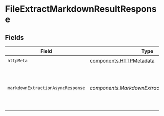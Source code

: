 # FileExtractMarkdownResultResponse


## Fields

| Field                                                               | Type                                                                | Required                                                            | Description                                                         | Example                                                             |
| ------------------------------------------------------------------- | ------------------------------------------------------------------- | ------------------------------------------------------------------- | ------------------------------------------------------------------- | ------------------------------------------------------------------- |
| `httpMeta`                                                          | [components.HTTPMetadata](../../models/components/httpmetadata.md)  | :heavy_check_mark:                                                  | N/A                                                                 |                                                                     |
| `markdownExtractionAsyncResponse`                                   | *components.MarkdownExtractionAsyncResponse*                        | :heavy_minus_sign:                                                  | Result of the operation. Can be pending, completed or failed.       | {<br/>"$ref": "#/components/examples/MarkdownExtractionAsyncResponse"<br/>} |